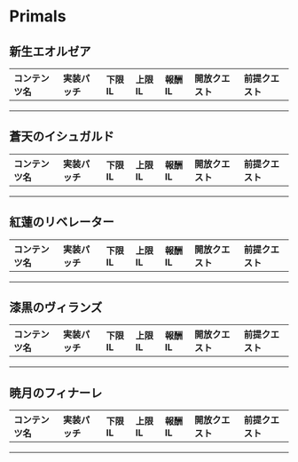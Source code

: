 # Primals

## 新生エオルゼア

|コンテンツ名|実装パッチ|下限IL|上限IL|報酬IL|開放クエスト|前提クエスト|
|:---|:---|:---|:---|:---|:---|:---|
||||||||
||||||||
||||||||

## 蒼天のイシュガルド

|コンテンツ名|実装パッチ|下限IL|上限IL|報酬IL|開放クエスト|前提クエスト|
|:---|:---|:---|:---|:---|:---|:---|
||||||||
||||||||
||||||||

## 紅蓮のリベレーター

|コンテンツ名|実装パッチ|下限IL|上限IL|報酬IL|開放クエスト|前提クエスト|
|:---|:---|:---|:---|:---|:---|:---|
||||||||
||||||||
||||||||

## 漆黒のヴィランズ

|コンテンツ名|実装パッチ|下限IL|上限IL|報酬IL|開放クエスト|前提クエスト|
|:---|:---|:---|:---|:---|:---|:---|
||||||||
||||||||
||||||||

## 暁月のフィナーレ

|コンテンツ名|実装パッチ|下限IL|上限IL|報酬IL|開放クエスト|前提クエスト|
|:---|:---|:---|:---|:---|:---|:---|
||||||||
||||||||
||||||||
